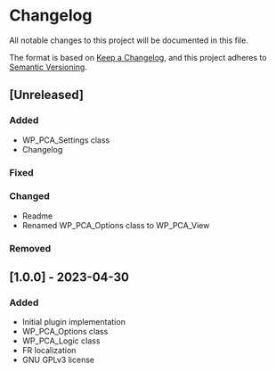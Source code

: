 # Changelog

All notable changes to this project will be documented in this file.

The format is based on [Keep a Changelog](https://keepachangelog.com/en/1.1.0/),
and this project adheres to [Semantic Versioning](https://semver.org/spec/v2.0.0.html).

## [Unreleased]

### Added
- WP_PCA_Settings class
- Changelog

### Fixed

### Changed
- Readme
- Renamed WP_PCA_Options class to WP_PCA_View

### Removed

## [1.0.0] - 2023-04-30

### Added
- Initial plugin implementation
- WP_PCA_Options class
- WP_PCA_Logic class
- FR localization
- GNU GPLv3 license
